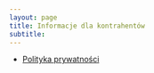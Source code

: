 ```yaml
---
layout: page
title: Informacje dla kontrahentów
subtitle: 
---
```


 * [Polityka prywatności](https://warg.pl/assets/RODO-kontrahent.pdf)
